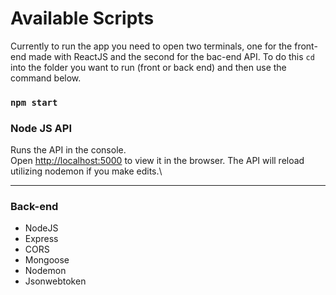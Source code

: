 # Available Scripts

Currently to run the app you need to open two terminals, one for the front-end made with ReactJS and the second for the bac-end API. To do this `cd` into the folder you want to run (front or back end) and then use the command below.

### `npm start`

### Node JS API
Runs the API in the console.\
Open [http://localhost:5000](http://localhost:5000) to view it in the browser.
The API will reload utilizing nodemon if you make edits.\

---
### Back-end
- NodeJS
- Express
- CORS
- Mongoose
- Nodemon
- Jsonwebtoken
